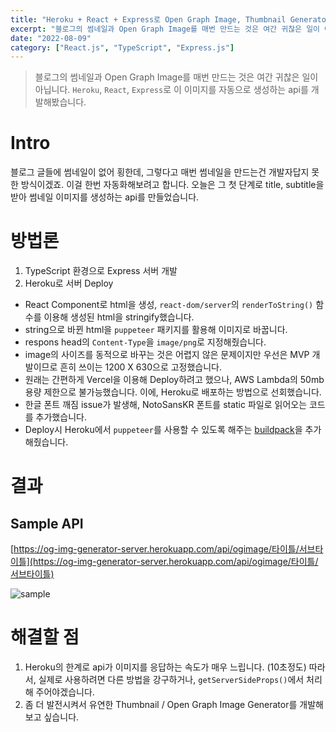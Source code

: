 ```yaml
---
title: "Heroku + React + Express로 Open Graph Image, Thumbnail Generator 개발하기"
excerpt: "블로그의 썸네일과 Open Graph Image를 매번 만드는 것은 여간 귀찮은 일이 아닙니다. Heroku, React, Express로 이 이미지를 자동으로 생성하는 api를 개발해봤습니다."
date: "2022-08-09"
category: ["React.js", "TypeScript", "Express.js"]
---
```


> 블로그의 썸네일과 Open Graph Image를 매번 만드는 것은 여간 귀찮은 일이 아닙니다. `Heroku`, `React`, `Express`로 이 이미지를 자동으로 생성하는 api를 개발해봤습니다.

# Intro

블로그 글들에 썸네일이 없어 횡한데, 그렇다고 매번 썸네일을 만드는건 개발자답지 못한 방식이겠죠. 이걸 한번 자동화해보려고 합니다. 오늘은 그 첫 단계로 title, subtitle을 받아 썸네일 이미지를 생성하는 api를 만들었습니다.

# 방법론

1. TypeScript 환경으로 Express 서버 개발
2. Heroku로 서버 Deploy

- React Component로 html을 생성, `react-dom/server`의 `renderToString()` 함수를 이용해 생성된 html을 stringify했습니다.
- string으로 바뀐 html을 `puppeteer` 패키지를 활용해 이미지로 바꿉니다.
- respons head의 `Content-Type`을 `image/png`로 지정해줬습니다.
- image의 사이즈를 동적으로 바꾸는 것은 어렵지 않은 문제이지만 우선은 MVP 개발이므로 흔히 쓰이는 1200 X 630으로 고정했습니다.
- 원래는 간편하게 Vercel을 이용해 Deploy하려고 했으나, AWS Lambda의 50mb 용량 제한으로 불가능했습니다. 이에, Heroku로 배포하는 방법으로 선회했습니다.
- 한글 폰트 깨짐 issue가 발생해, NotoSansKR 폰트를 static 파일로 읽어오는 코드를 추가했습니다.
- Deploy시 Heroku에서 `puppeteer`를 사용할 수 있도록 해주는 [buildpack](https://github.com/jontewks/puppeteer-heroku-buildpack)을 추가해줬습니다.

# 결과

## Sample API

[https://og-img-generator-server.herokuapp.com/api/ogimage/타이틀/서브타이틀](https://og-img-generator-server.herokuapp.com/api/ogimage/타이틀/서브타이틀)

![sample](../static/img/React_Express로_Open_Graph_Image,_Thumbnail_Generator_개발하기/sample.png)

# 해결할 점

1. Heroku의 한계로 api가 이미지를 응답하는 속도가 매우 느립니다. (10초정도) 따라서, 실제로 사용하려면 다른 방법을 강구하거나, `getServerSideProps()`에서 처리해 주어야겠습니다.
2. 좀 더 발전시켜서 유연한 Thumbnail / Open Graph Image Generator를 개발해보고 싶습니다.
